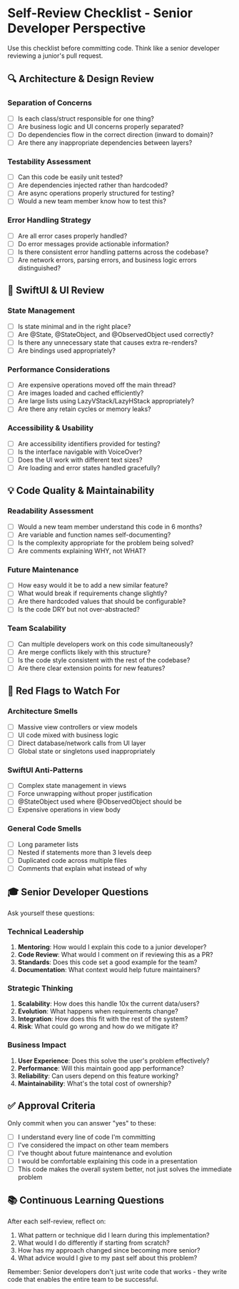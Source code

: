 # Self-Review Checklist - Senior Developer Perspective

Use this checklist before committing code. Think like a senior developer reviewing a junior's pull request.

## 🔍 Architecture & Design Review

### Separation of Concerns
- [ ] Is each class/struct responsible for one thing?
- [ ] Are business logic and UI concerns properly separated?
- [ ] Do dependencies flow in the correct direction (inward to domain)?
- [ ] Are there any inappropriate dependencies between layers?

### Testability Assessment
- [ ] Can this code be easily unit tested?
- [ ] Are dependencies injected rather than hardcoded?
- [ ] Are async operations properly structured for testing?
- [ ] Would a new team member know how to test this?

### Error Handling Strategy
- [ ] Are all error cases properly handled?
- [ ] Do error messages provide actionable information?
- [ ] Is there consistent error handling patterns across the codebase?
- [ ] Are network errors, parsing errors, and business logic errors distinguished?

## 🎨 SwiftUI & UI Review

### State Management
- [ ] Is state minimal and in the right place?
- [ ] Are @State, @StateObject, and @ObservedObject used correctly?
- [ ] Is there any unnecessary state that causes extra re-renders?
- [ ] Are bindings used appropriately?

### Performance Considerations
- [ ] Are expensive operations moved off the main thread?
- [ ] Are images loaded and cached efficiently?
- [ ] Are large lists using LazyVStack/LazyHStack appropriately?
- [ ] Are there any retain cycles or memory leaks?

### Accessibility & Usability
- [ ] Are accessibility identifiers provided for testing?
- [ ] Is the interface navigable with VoiceOver?
- [ ] Does the UI work with different text sizes?
- [ ] Are loading and error states handled gracefully?

## 💡 Code Quality & Maintainability

### Readability Assessment
- [ ] Would a new team member understand this code in 6 months?
- [ ] Are variable and function names self-documenting?
- [ ] Is the complexity appropriate for the problem being solved?
- [ ] Are comments explaining WHY, not WHAT?

### Future Maintenance
- [ ] How easy would it be to add a new similar feature?
- [ ] What would break if requirements change slightly?
- [ ] Are there hardcoded values that should be configurable?
- [ ] Is the code DRY but not over-abstracted?

### Team Scalability
- [ ] Can multiple developers work on this code simultaneously?
- [ ] Are merge conflicts likely with this structure?
- [ ] Is the code style consistent with the rest of the codebase?
- [ ] Are there clear extension points for new features?

## 🚨 Red Flags to Watch For

### Architecture Smells
- [ ] Massive view controllers or view models
- [ ] UI code mixed with business logic
- [ ] Direct database/network calls from UI layer
- [ ] Global state or singletons used inappropriately

### SwiftUI Anti-Patterns
- [ ] Complex state management in views
- [ ] Force unwrapping without proper justification
- [ ] @StateObject used where @ObservedObject should be
- [ ] Expensive operations in view body

### General Code Smells
- [ ] Long parameter lists
- [ ] Nested if statements more than 3 levels deep
- [ ] Duplicated code across multiple files
- [ ] Comments that explain what instead of why

## 🎓 Senior Developer Questions

Ask yourself these questions:

### Technical Leadership
1. **Mentoring**: How would I explain this code to a junior developer?
2. **Code Review**: What would I comment on if reviewing this as a PR?
3. **Standards**: Does this code set a good example for the team?
4. **Documentation**: What context would help future maintainers?

### Strategic Thinking
1. **Scalability**: How does this handle 10x the current data/users?
2. **Evolution**: What happens when requirements change?
3. **Integration**: How does this fit with the rest of the system?
4. **Risk**: What could go wrong and how do we mitigate it?

### Business Impact
1. **User Experience**: Does this solve the user's problem effectively?
2. **Performance**: Will this maintain good app performance?
3. **Reliability**: Can users depend on this feature working?
4. **Maintainability**: What's the total cost of ownership?

## ✅ Approval Criteria

Only commit when you can answer "yes" to these:

- [ ] I understand every line of code I'm committing
- [ ] I've considered the impact on other team members
- [ ] I've thought about future maintenance and evolution
- [ ] I would be comfortable explaining this code in a presentation
- [ ] This code makes the overall system better, not just solves the immediate problem

## 📚 Continuous Learning Questions

After each self-review, reflect on:

1. What pattern or technique did I learn during this implementation?
2. What would I do differently if starting from scratch?
3. How has my approach changed since becoming more senior?
4. What advice would I give to my past self about this problem?

Remember: Senior developers don't just write code that works - they write code that enables the entire team to be successful.
